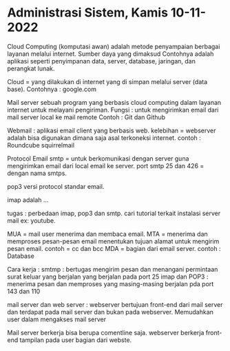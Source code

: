 # Administrasi Sistem, Kamis 10-11-2022


Cloud Computing (komputasi awan) adalah metode penyampaian berbagai layanan melalui internet. Sumber daya yang dimaksud 
    Contohnya adalah aplikasi seperti penyimpanan data, server, database, jaringan, dan perangkat lunak.

Cloud = yang dilakukan di internet yang di simpan melalui server (data base).
	Contohnya : google.com

Mail server sebuah program yang berbasis cloud computing dalam layanan internet untuk melayani pengiriman.
 Fungsi : untuk mengirimkan email dari mail server local ke mail remote
	Contoh : Git dan Github

Webmail : aplikasi email client yang berbasis web.
kelebihan = webserver adalah bisa digunakan dimana saja asal terkoneksi internet.
    contoh : Roundcube
             squirrelmail

Protocol Email 
smtp = untuk berkomunikasi dengan server guna mengirimkan email dari local email ke server.
port smtp 25 dan 426 = dengan nama smtps.  

pop3 versi protocol standar email.

imap adalah ...

tugas : perbedaan imap, pop3 dan smtp.
cari tutorial terkait instalasi server mail ex: youtube.

MUA = mail user menerima dan membaca email.
MTA = menerima dan memproses pesan-pesan email
        menentukan tujuan alamat untuk mengirim pesan email. contoh = cc dan bcc
MDA = bagian dari email server.
    contoh : Database

Cara kerja :
smtmp : bertugas mengirim pesan dan menangani permintaan surat keluar yang berjalan yang berjalan pada port 25
imap dan POP3 : menerima pesan dan memproses yang masing-masing berjalan pda port 143 dan 110

mail server dan web server :
webserver bertujuan front-end dari mail server dan terdapat pada mail server dan bukan pada webserver.
Memudahkan user dalam mengakses mail server 

Mail server berkerja bisa berupa comentline saja.
webserver berkerja front-end tampilan pada user bagian dari webste.




